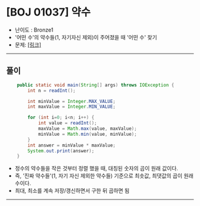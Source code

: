 
# \[BOJ 01037\] 약수

- 난이도 : Bronze1
- '어떤 수'의 약수들(1, 자기자신 제외)이 주어졌을 때 '어떤 수' 찾기 
- 문제: <a href="https://www.acmicpc.net/problem/1037" target="_blank"> [링크]</a>

---

## 풀이
```java
    public static void main(String[] args) throws IOException {
        int n = readInt();

        int minValue = Integer.MAX_VALUE;
        int maxValue = Integer.MIN_VALUE;

        for (int i=0; i<n; i++) {
            int value = readInt();
            maxValue = Math.max(value, maxValue);
            minValue = Math.min(value, minValue);
        }
        int answer = minValue * maxValue;
        System.out.print(answer);
    }
```
- 정수의 약수들을 작은 것부터 정렬 했을 때, 대칭된 숫자의 곱이 원래 값이다.
- 즉, '진짜 약수들'(1, 자기 자신 제외한 약수들) 기준으로 최솟값, 최댓값의 곱이 원래 수이다.
- 최대, 최소를 계속 저장/갱신하면서 구한 뒤 곱하면 됨

---
